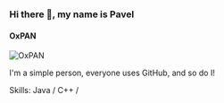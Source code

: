 ### Hi there 👋, my name is Pavel
#### OxPAN
![OxPAN](https://pbs.twimg.com/media/FCzFspPXsAgTx_7?format=png&name=small)

I'm a simple person, everyone uses GitHub, and so do I!

Skills: Java / C++ / 
